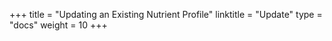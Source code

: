 +++
title = "Updating an Existing Nutrient Profile"
linktitle = "Update"
type = "docs"
weight = 10
+++